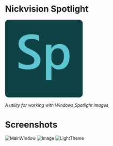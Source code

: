 # Nickvision Spotlight
![icon](NickvisionSpotlight/Assets/icon.png)

*A utility for working with Windows Spotlight images*

# Screenshots
![MainWindow](https://user-images.githubusercontent.com/17648453/186289432-edff2a6b-d04c-4c00-b5c5-4de4f75e6aca.png)
![Image](https://user-images.githubusercontent.com/17648453/186289435-234c35a6-69d2-4e66-977b-ac7152d124da.png)
![LightTheme](https://user-images.githubusercontent.com/17648453/186289439-12274923-c30e-43f0-8c5e-c473b201b9d3.png)
